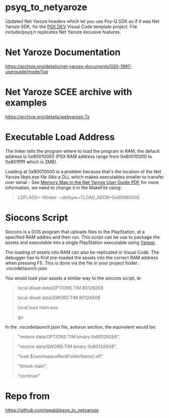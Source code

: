 # psyq_to_netyaroze
Updated Net Yaroze headers which let you use Psy-Q SDK as if it was Net Yaroze SDK, for the 
[PSX.DEV](https://www.psx.dev) Visual Code template project. File include/psyq.h replicates Net Yaroze excusive features.

# Net Yaroze Documentation
https://archive.org/details/net-yaroze-documents/020-1997-userguide/mode/1up

# Net Yaroze SCEE archive with examples
https://archive.org/details/webyaroze.7z

# Executable Load Address
The linker tells the program where to load the program in RAM, the default address is 0x80010000 (PSX RAM address range from 0x80010000 to 0x801fffff which is 2MB).

Loading at 0x80010000 is a problem because that's the location of the Net Yaroze libps.exe file (like a DLL which makes executables smaller to transfer over serial - See [Memory Map in the Net Yaroze User Guide PDF](https://archive.org/details/net-yaroze-documents/020-1997-userguide/page/38/mode/1up) for more information, we need to change it in the MakeFile using:

>LDFLAGS=-Xlinker --defsym=TLOAD_ADDR=0x80090000

# Siocons Script
Siocons is a DOS program that uploads files to the PlayStation, at a specified RAM addres and then run.
This script can be use to package the assets and executable into a single PlayStation executable using [Yarexe](https://github.com/gwald/Yarexe).

The loading of assets into RAM can also be replicated in Visual Code. The debugger has to first pre-loaded the assets into the correct RAM address when pressing F5. This is done via the file in your project folder: .vscode\launch.json

You would load your assets a similar way to the siocons script, ie:

>local dload data\OPTIONS.TIM 801292E8
>
>local dload data\SWORD.TIM 8012A508
>
>local load main.exe
>
>go

In the .vscode\launch.json file, autorun section, the equivalent would be:

>"restore data/OPTIONS.TIM  binary 0x801292E8",
>
>"restore data/SWORD.TIM  binary 0x8012A508",
>
>"load ${workspaceRootFolderName}.elf"
>
>"tbreak main",
>
>"continue"
 

# Repo from
https://github.com/gwald/psyq_to_netyaroze

